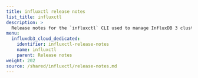 ```yaml
---
title: influxctl release notes
list_title: influxctl
description: >
  Release notes for the `influxctl` CLI used to manage InfluxDB 3 clusters.
menu:
  influxdb3_cloud_dedicated:
    identifier: influxctl-release-notes
    name: influxctl
    parent: Release notes
weight: 202
source: /shared/influxctl/release-notes.md
---
```


<!-- The content of this page is located at
// SOURCE content/shared/influxctl/release-notes.md -->
